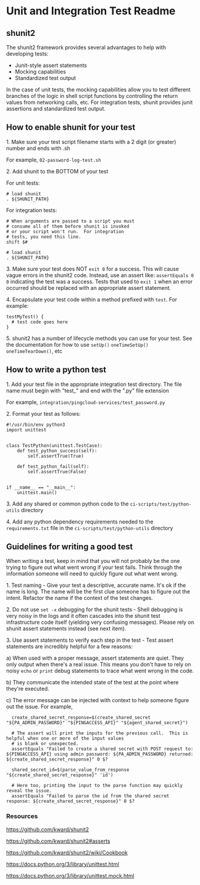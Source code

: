 # Unit and Integration Test Readme

## shunit2

The shunit2 framework provides several advantages to help with developing tests:
* Junit-style assert statements
* Mocking capabilities
* Standardized test output

In the case of unit tests, the mocking capabilities allow you to test different branches of
the logic in shell script functions by controlling the return values from networking calls, etc.
For integration tests, shunit provides junit assertions and standardized test output.

## How to enable shunit for your test
1\. Make sure your test script filename starts with a 2 digit (or greater) number and ends with .sh

For example, `02-password-log-test.sh` 

2\. Add shunit to the BOTTOM of your test

For unit tests:

```
# load shunit
. ${SHUNIT_PATH}
```

For integration tests:

```
# When arguments are passed to a script you must
# consume all of them before shunit is invoked
# or your script won't run.  For integration
# tests, you need this line.
shift $#

# load shunit
. ${SHUNIT_PATH}
```

3\. Make sure your test does NOT `exit 0` for a success.  This will cause vague errors in the
shunit2 code.  Instead, use an assert like: `assertEquals 0 0` indicating the test was a success.
Tests that used to `exit 1` when an error occurred should be replaced with an appropriate assert statement.

4\. Encapsulate your test code within a method prefixed with `test`.  For example:

```
testMyTest() {
  # test code goes here
}
```

5\. shunit2 has a number of lifecycle methods you can use for your test.  See the documentation for
how to use `setUp()` `oneTimeSetUp()` `oneTimeTearDown()`, etc


## How to write a python test
1\. Add your test file in the appropriate integration test directory. The file name must begin with "test_" and end with the ".py" file extension

For example, `integration/pingcloud-services/test_password.py`

2\. Format your test as follows:

```
#!/usr/bin/env python3
import unittest


class TestPython(unittest.TestCase):
    def test_python_success(self):
        self.assertTrue(True)

    def test_python_fail(self):
        self.assertTrue(False)


if __name__ == "__main__":
    unittest.main()
``` 

3\. Add any shared or common python code to the `ci-scripts/test/python-utils` directory

4\. Add any python dependency requirements needed to the `requirements.txt` file in the `ci-scripts/test/python-utils` directory

## Guidelines for writing a good test

When writing a test, keep in mind that you will not probably be the one trying to figure out
what went wrong if your test fails.  Think through the information someone will need to quickly figure 
out what went wrong.

1\. Test naming - Give your test a descriptive, accurate name.  It's ok if the name is long.  The
 name will be the first clue someone has to figure out the intent.  Refactor the name if the context 
 of the test changes.

2\. Do not use `set -x` debugging for the shunit tests - Shell debugging is very noisy in the logs and it often 
 cascades into the shunit test infrastructure code itself (yielding very confusing messages).  Please 
 rely on shunit assert statements instead (see next item).

3\. Use assert statements to verify each step in the test - Test assert statements are incredibly 
helpful for a few reasons:

  a) When used with a proper message, assert statements are quiet.  They only output when there's 
    a real issue.  This means you don't have to rely on noisy `echo` or `print` debug statements to trace what went 
    wrong in the code.
  
  b) They communicate the intended state of the test at the point where they're executed. 
  
  c) The error message can be injected with context to help someone figure out the issue.  For example,
  
```
  create_shared_secret_response=$(create_shared_secret "${PA_ADMIN_PASSWORD}" "${PINGACCESS_API}" "${agent_shared_secret}")
  
  # The assert will print the inputs for the previous call.  This is helpful when one or more of the input values
  # is blank or unexpected.
  assertEquals "Failed to create a shared secret with POST request to: ${PINGACCESS_API} using admin password: ${PA_ADMIN_PASSWORD} returned: ${create_shared_secret_response}" 0 $?

  shared_secret_id=$(parse_value_from_response "${create_shared_secret_response}" 'id')
  
  # Here too, printing the input to the parse function may quickly reveal the issue.
  assertEquals "Failed to parse the id from the shared secret response: ${create_shared_secret_response}" 0 $?
```

### Resources

https://github.com/kward/shunit2

https://github.com/kward/shunit2#asserts

https://github.com/kward/shunit2/wiki/Cookbook

https://docs.python.org/3/library/unittest.html

https://docs.python.org/3/library/unittest.mock.html
